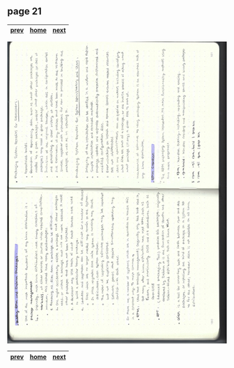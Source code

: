 ## page 21
| [prev](./page_20.md) |  [home](../README.md) | [next](./page_22.md) |
|----------------------|-----------------------|----------------------|

![img](../images/photo_21.jpg)

| [prev](./page_20.md) |  [home](../README.md) | [next](./page_22.md) |
|----------------------|-----------------------|----------------------|
